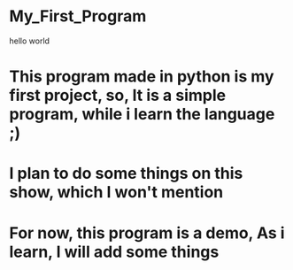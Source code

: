 # My_First_Program
hello world

# This program made in python is my first project, so, It is a simple program, while i learn the language ;)

# I plan to do some things on this show, which I won't mention

# For now, this program is a demo, As i learn, I will add some things
